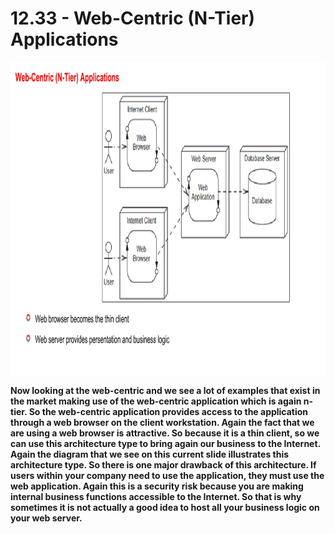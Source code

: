 # 12.33 - Web-Centric (N-Tier) Applications

<img src="/images/12_33_01.jpg" width="800" height="500">

**Now looking at the web-centric and we see a lot of examples that exist in the market making use of the web-centric application which is again n-tier. So the web-centric application provides access to the application through a web browser on the client workstation. Again the fact that we are using a web browser is attractive. So because it is a thin client, so we can use this architecture type to bring again our business to the Internet. Again the diagram that we see on this current slide illustrates this architecture type. So there is one major drawback of this architecture. If users within your company need to use the application, they must use the web application. Again this is a security risk because you are making internal business functions accessible to the Internet. So that is why sometimes it is not actually a good idea to host all your business logic on your web server.**
